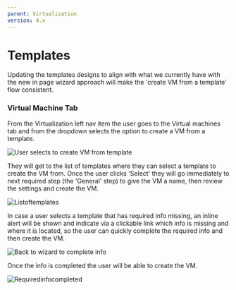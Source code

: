 ```yaml
---
parent: Virtualization
version: 4.x
---
```


# Templates

Updating the templates designs to align with what we currently have with the new in page wizard approach will make the 'create VM from a template' flow consistent.

### Virtual Machine Tab

From the Virtualization left nav item the user goes to the Virtual machines tab and from the dropdown selects the option to create a VM from a template.

![User selects to create VM from template](img/Dropdown_CreateTemplate.png)

They will get to the list of templates where they can select a template to create the VM from. Once the user clicks 'Select' they will go immediately to next required step (the 'General' step) to give the VM a name, then review the settings and create the VM.

![Listoftemplates](img/select-t-from-wizard-list.png)

In case a user selects a template that has required info missing, an inline alert will be shown and indicate via a clickable link which info is missing and where it is located, so the user can quickly complete the required info and then create the VM.

![Back to wizard to complete info](img/Step-1-basic-template-3.png)

Once the info is completed the user will be able to create the VM.

![Requiredinfocompleted](img/CompletesReqiredInfoTemplate.png)
